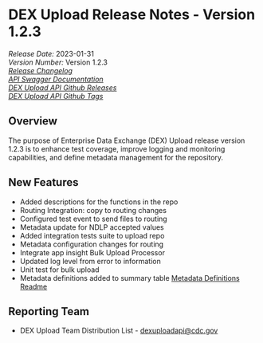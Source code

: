 # DEX Upload Release Notes - Version 1.2.3

*Release Date:* 2023-01-31  <br/>
*Version Number:* Version 1.2.3  <br/>
*[Release Changelog](https://github.com/CDCgov/data-exchange-upload/blob/main/CHANGELOG.md)*  <br/>
*[API Swagger Documentation](https://cdcgov.github.io/data-exchange-upload/)* <br/>
*[DEX Upload API Github Releases](https://github.com/CDCgov/data-exchange-upload/releases)* <br/>
*[DEX Upload API Github Tags](https://github.com/CDCgov/data-exchange-upload/tags)*

## Overview
The purpose of Enterprise Data Exchange (DEX) Upload release version 1.2.3 is to enhance test coverage, improve logging and monitoring capabilities, and define metadata management for the repository.

## New Features
- Added descriptions for the functions in the repo
- Routing Integration: copy to routing changes
- Configured test event to send files to routing
- Metadata update for NDLP accepted values
- Added integration tests suite to upload repo
- Metadata configuration changes for routing
- Integrate app insight Bulk Upload Processor
- Updated log level from error to information
- Unit test for bulk upload
- Metadata definitions added to summary table  [Metadata Definitions Readme](https://github.com/CDCgov/data-exchange-upload/blob/main/tus/file-hooks/metadata-verify/definitions/readme.md)

## Reporting Team
- DEX Upload Team Distribution List - dexuploadapi@cdc.gov